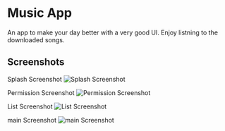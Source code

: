 
# Music App

An app to make your day better with a very good UI. Enjoy listning to the downloaded songs. 


## Screenshots
Splash Screenshot 
![Splash Screenshot](https://github.com/Kshitijkumar15/Music/blob/main/Screenshot_20230723-192226.png)

Permission Screenshot
![Permission Screenshot](https://github.com/Kshitijkumar15/Music/blob/main/Screenshot_20230723-192746.png)

List Screenshot
![List Screenshot](https://github.com/Kshitijkumar15/Music/blob/main/Screenshot_20230723-192751.png)

main Screenshot
![main Screenshot](https://github.com/Kshitijkumar15/Music/blob/main/main.png)



